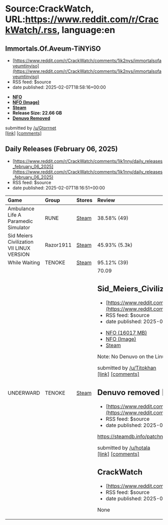 # Source:CrackWatch, URL:https://www.reddit.com/r/CrackWatch/.rss, language:en

## Immortals.Of.Aveum-TiNYiSO
 - [https://www.reddit.com/r/CrackWatch/comments/1ik2nys/immortalsofaveumtinyiso](https://www.reddit.com/r/CrackWatch/comments/1ik2nys/immortalsofaveumtinyiso)
 - RSS feed: $source
 - date published: 2025-02-07T18:58:16+00:00

<!-- SC_OFF --><div class="md"><ul> <li><a href="https://predb.net/rls/Immortals.Of.Aveum-TiNYiSO"><strong>NFO</strong></a></li> <li><a href="https://i.ibb.co/PZKygZt8/Immortals-Of-Aveum-Ti-NYi-SO.png"><strong>NFO (Image)</strong></a></li> <li><a href="https://store.steampowered.com/app/2009100/Immortals_of_Aveum"><strong>Steam</strong></a></li> <li><strong>Release Size: 22.66 GB</strong></li> <li><a href="https://steamdb.info/app/2009100/history/?changeid=U:58025789"><strong>Denuvo Removed</strong></a></li> </ul> </div><!-- SC_ON --> &#32; submitted by &#32; <a href="https://www.reddit.com/user/Gtorrnet"> /u/Gtorrnet </a> <br/> <span><a href="https://www.reddit.com/r/CrackWatch/comments/1ik2nys/immortalsofaveumtinyiso/">[link]</a></span> &#32; <span><a href="https://www.reddit.com/r/CrackWatch/comments/1ik2nys/immortalsofaveumtinyiso/">[comments]</a></span>

## Daily Releases (February 06, 2025)
 - [https://www.reddit.com/r/CrackWatch/comments/1ik1nny/daily_releases_february_06_2025](https://www.reddit.com/r/CrackWatch/comments/1ik1nny/daily_releases_february_06_2025)
 - RSS feed: $source
 - date published: 2025-02-07T18:16:51+00:00

<!-- SC_OFF --><div class="md"><table><thead> <tr> <th align="left">Game</th> <th align="left">Group</th> <th align="left">Stores</th> <th align="left">Review</th> </tr> </thead><tbody> <tr> <td align="left">Ambulance Life A Paramedic Simulator</td> <td align="left">RUNE</td> <td align="left"><a href="https://store.steampowered.com/app/1926520">Steam</a></td> <td align="left">38.58% (49)</td> </tr> <tr> <td align="left">Sid Meiers Civilization VII LINUX VERSION</td> <td align="left">Razor1911</td> <td align="left"><a href="https://store.steampowered.com/app/1295660">Steam</a></td> <td align="left">45.93% (5.3k)</td> </tr> <tr> <td align="left">While Waiting</td> <td align="left">TENOKE</td> <td align="left"><a href="https://store.steampowered.com/app/2449160">Steam</a></td> <td align="left">95.12% (39)</td> </tr> <tr> <td align="left">UNDERWARD</td> <td align="left">TENOKE</td> <td align="left"><a href="https://store.steampowered.com/app/3025290">Steam</a></td> <td align="left">70.09

## Sid_Meiers_Civilization_VII_Linux-Razor1911
 - [https://www.reddit.com/r/CrackWatch/comments/1ijv4la/sid_meiers_civilization_vii_linuxrazor1911](https://www.reddit.com/r/CrackWatch/comments/1ijv4la/sid_meiers_civilization_vii_linuxrazor1911)
 - RSS feed: $source
 - date published: 2025-02-07T13:36:00+00:00

<!-- SC_OFF --><div class="md"><ul> <li><a href="https://predb.net/rls/Sid_Meiers_Civilization_VII_Linux-Razor1911">NFO (16017 MB)</a></li> <li><a href="https://api.predb.net/nfoimg/Sid_Meiers_Civilization_VII_Linux-Razor1911.png">NFO (Image)</a></li> <li><a href="https://store.steampowered.com/app/1295660/">Steam</a></li> </ul> <p>Note: No Denuvo on the Linux build.</p> </div><!-- SC_ON --> &#32; submitted by &#32; <a href="https://www.reddit.com/user/Titokhan"> /u/Titokhan </a> <br/> <span><a href="https://www.reddit.com/r/CrackWatch/comments/1ijv4la/sid_meiers_civilization_vii_linuxrazor1911/">[link]</a></span> &#32; <span><a href="https://www.reddit.com/r/CrackWatch/comments/1ijv4la/sid_meiers_civilization_vii_linuxrazor1911/">[comments]</a></span>

## Denuvo removed [Immortals of Aveum]
 - [https://www.reddit.com/r/CrackWatch/comments/1ijshlc/denuvo_removed_immortals_of_aveum](https://www.reddit.com/r/CrackWatch/comments/1ijshlc/denuvo_removed_immortals_of_aveum)
 - RSS feed: $source
 - date published: 2025-02-07T11:01:08+00:00

<!-- SC_OFF --><div class="md"><p><a href="https://steamdb.info/patchnotes/14561215/">https://steamdb.info/patchnotes/14561215/</a></p> </div><!-- SC_ON --> &#32; submitted by &#32; <a href="https://www.reddit.com/user/hotala"> /u/hotala </a> <br/> <span><a href="https://www.reddit.com/r/CrackWatch/comments/1ijshlc/denuvo_removed_immortals_of_aveum/">[link]</a></span> &#32; <span><a href="https://www.reddit.com/r/CrackWatch/comments/1ijshlc/denuvo_removed_immortals_of_aveum/">[comments]</a></span>

## CrackWatch
 - [https://www.reddit.com/r/CrackWatch/.rss](https://www.reddit.com/r/CrackWatch/.rss)
 - RSS feed: $source
 - date published: 2025-02-07T00:18:15.840727+00:00

None

